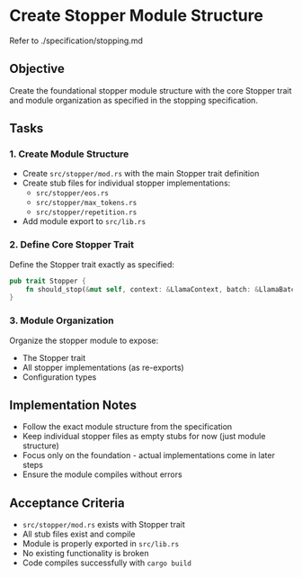 # Create Stopper Module Structure

Refer to ./specification/stopping.md

## Objective

Create the foundational stopper module structure with the core Stopper trait and module organization as specified in the stopping specification.

## Tasks

### 1. Create Module Structure
- Create `src/stopper/mod.rs` with the main Stopper trait definition
- Create stub files for individual stopper implementations:
  - `src/stopper/eos.rs`
  - `src/stopper/max_tokens.rs`
  - `src/stopper/repetition.rs`
- Add module export to `src/lib.rs`

### 2. Define Core Stopper Trait
Define the Stopper trait exactly as specified:
```rust
pub trait Stopper {
    fn should_stop(&mut self, context: &LlamaContext, batch: &LlamaBatch) -> Option<FinishReason>;
}
```

### 3. Module Organization
Organize the stopper module to expose:
- The Stopper trait
- All stopper implementations (as re-exports)
- Configuration types

## Implementation Notes

- Follow the exact module structure from the specification
- Keep individual stopper files as empty stubs for now (just module structure)
- Focus only on the foundation - actual implementations come in later steps
- Ensure the module compiles without errors

## Acceptance Criteria

- `src/stopper/mod.rs` exists with Stopper trait
- All stub files exist and compile
- Module is properly exported in `src/lib.rs`
- No existing functionality is broken
- Code compiles successfully with `cargo build`